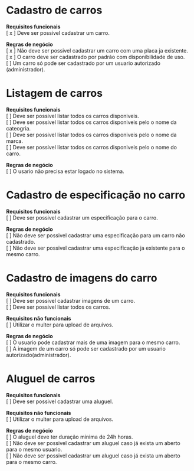 # Cadastro de carros

**Requisitos funcionais**  
[ x ] Deve ser possivel cadastrar um carro.  

**Regras de negócio**  
[ x ] Não deve ser possivel cadastrar um carro com uma placa ja existente.  
[ x ] O carro deve ser cadastrado por padrão com disponibilidade de uso.  
[ ] Um carro só pode ser cadastrado por um usuario autorizado (administrador).  


# Listagem de carros

**Requisitos funcionais**  
[ ] Deve ser possivel listar todos os carros disponiveis.  
[ ] Deve ser possivel listar todos os carros disponiveis pelo o nome da cateogria.  
[ ] Deve ser possivel listar todos os carros disponiveis pelo o nome da marca.  
[ ] Deve ser possivel listar todos os carros disponiveis pelo o nome do carro.  

**Regras de negócio**  
[ ] O usario não precisa estar logado no sistema.  


# Cadastro de especificação no carro

**Requisitos funcionais**  
[ ] Deve ser possivel cadastrar um especificação para o carro.  


**Regras de negócio**  
[ ] Não deve ser possivel cadastrar uma especificação para um carro não cadastrado.  
[ ] Não deve ser possivel cadastrar uma especificação ja existente para o mesmo carro.  


# Cadastro de imagens do carro

**Requisitos funcionais**  
[ ] Deve ser possivel cadastrar imagens de um carro.  
[ ] Deve ser possivel listar todos os carros.  

**Requisitos não funcionais**  
[ ] Utilizar o multer para upload de arquivos.  

**Regras de negócio**  
[ ] O usuario pode cadastrar mais de uma imagem para o mesmo carro.  
[ ] A imagem de um carro só pode ser cadastrado por um usuario autorizado(administrador).  



# Aluguel de carros

**Requisitos funcionais**  
[ ] Deve ser possivel cadastrar uma aluguel.  

**Requisitos não funcionais**  
[ ] Utilizar o multer para upload de arquivos.  

**Regras de negócio**  
[ ] O aluguel deve ter duração minima de 24h horas.  
[ ] Não deve ser possivel cadastrar um aluguel caso já exista um aberto para o mesmo usuario.  
[ ] Não deve ser possivel cadastrar um aluguel caso já exista um aberto para o mesmo carro.  